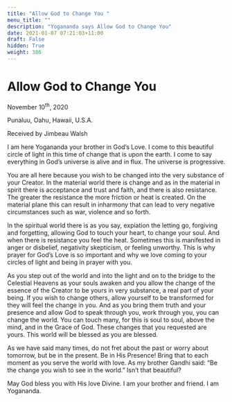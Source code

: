```yaml
---
title: "Allow God to Change You "
menu_title: ""
description: "Yogananda says Allow God to Change You"
date: 2021-01-07 07:21:03+11:00
draft: False
hidden: True
weight: 386
---
```

# Allow God to Change You 

November 10<sup>th</sup>, 2020

Punaluu, Oahu, Hawaii, U.S.A.

Received by Jimbeau Walsh



I am here Yogananda your brother in God’s Love. I come to this beautiful circle of light in this time of change that is upon the earth. I come to say everything in God’s universe is alive and in flux. The universe is progressive. 

You are all here because you wish to be changed into the very substance of your Creator. In the material world there is change and as in the material in spirit there is acceptance and trust and faith, and there is also resistance. The greater the resistance the more friction or heat is created. On the material plane this can result in inharmony that can lead to very negative circumstances such as war, violence and so forth. 

In the spiritual world there is as you say, expiation the letting go, forgiving and forgetting, allowing God to touch your heart, to change your soul. And when there is resistance you feel the heat. Sometimes this is manifested in anger or disbelief, negativity skepticism, or feeling unworthy. This is why prayer for God’s Love is so important and why we love coming to your circles of light and being in prayer with you. 

As you step out of the world and into the light and on to the bridge to the Celestial Heavens as your souls awaken and you allow the change of the essence of the Creator to be yours in very substance, a real part of your being. If you wish to change others, allow yourself to be transformed for they will feel the change in you. And as you bring them truth and your presence and allow God to speak through you, work through you, you can change the world. You can touch many, for this is soul to soul, above the mind, and in the Grace of God. These changes that you requested are yours. This world will be blessed as you are blessed. 
 
As we have said many times, do not fret about the past or worry about tomorrow, but be in the present. Be in His Presence! Bring that to each moment as you serve the world with love. As my brother Gandhi said: “Be the change you wish to see in the world.” Isn’t that beautiful? 

May God bless you with His love Divine. I am your brother and friend. I am Yogananda.